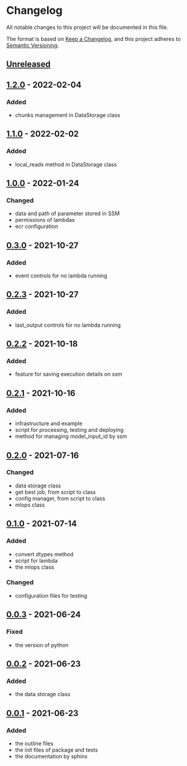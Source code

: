 # Changelog

All notable changes to this project will be documented in this file.

The format is based on [Keep a Changelog](https://keepachangelog.com/en/1.0.0/),
and this project adheres to [Semantic Versioning](https://semver.org/spec/v2.0.0.html).

## [Unreleased]

## [1.2.0] - 2022-02-04

### Added
- chunks management in DataStorage class

## [1.1.0] - 2022-02-02

### Added
- local_reads method in DataStorage class

## [1.0.0] - 2022-01-24

### Changed
- data and path of parameter stored in SSM
- permissions of lambdas
- ecr configuration

## [0.3.0] - 2021-10-27

### Added
- event controls for no lambda running

## [0.2.3] - 2021-10-27

### Added
- last_output controls for no lambda running

## [0.2.2] - 2021-10-18

### Added
- feature for saving execution details on ssm
## [0.2.1] - 2021-10-16

### Added
- infrastructure and example
- script for processing, testing and deploying
- method for managing model_input_id by ssm

## [0.2.0] - 2021-07-16

### Changed
- data storage class
- get best job, from script to class
- config manager, from script to class
- mlops class

## [0.1.0] - 2021-07-14

### Added
- convert dtypes method
- script for lambda
- the mlops class

### Changed
- configuration files for testing

## [0.0.3] - 2021-06-24

### Fixed
- the version of python

## [0.0.2] - 2021-06-23

### Added
- the data storage class

## [0.0.1] - 2021-06-23

### Added
- the outline files
- the init files of package and tests
- the documentation by sphinx

[Unreleased]: https://github.com/bilardi/aws-saving/compare/v1.2.0...HEAD
[1.2.0]: https://github.com/bilardi/aws-saving/releases/tag/v1.1.0...v1.2.0
[1.1.0]: https://github.com/bilardi/aws-saving/releases/tag/v1.0.0...v1.1.0
[1.0.0]: https://github.com/bilardi/aws-saving/releases/tag/v0.3.0...v1.0.0
[0.3.0]: https://github.com/bilardi/aws-saving/releases/tag/v0.2.2...v0.3.0
[0.2.3]: https://github.com/bilardi/aws-saving/releases/tag/v0.2.2...v0.2.3
[0.2.2]: https://github.com/bilardi/aws-saving/releases/tag/v0.2.1...v0.2.2
[0.2.1]: https://github.com/bilardi/aws-saving/releases/tag/v0.2.0...v0.2.1
[0.2.0]: https://github.com/bilardi/aws-saving/releases/tag/v0.1.0...v0.2.0
[0.1.0]: https://github.com/bilardi/aws-saving/releases/tag/v0.0.4...v0.1.0
[0.0.4]: https://github.com/bilardi/aws-saving/releases/tag/v0.0.3...v0.0.4
[0.0.3]: https://github.com/bilardi/aws-saving/releases/tag/v0.0.2...v0.0.3
[0.0.2]: https://github.com/bilardi/aws-saving/releases/tag/v0.0.1...v0.0.2
[0.0.1]: https://github.com/bilardi/aws-saving/releases/tag/v0.0.1
